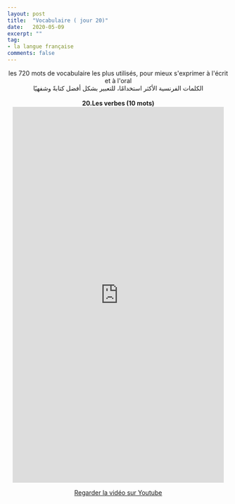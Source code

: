 ```yaml
---
layout: post
title:  "Vocabulaire ( jour 20)"
date:   2020-05-09
excerpt: ""
tag:
- la langue française
comments: false
---
```

 <center>     les 720 mots de vocabulaire les plus utilisés, pour mieux s'exprimer à l'écrit et à l'oral <br> الكلمات الفرنسية الأكثر استخدامًا، للتعبير بشكل أفضل كتابةً وشفهيًا <br><br>     <strong> 20.Les verbes (10 mots)</strong>     <br> <iframe width="480" height="853" src="https://www.youtube.com/embed/mWGXzZK4F4w" title="youtube video player" frameborder="0" allow="accelerometer, autoplay, clipboard-write, encrypted-media, gyroscope, picture-in-picture, web-share" allowfullscreen></iframe>     <br> <p markdown="0"><a href="https://youtube.com/shorts/mWGXzZK4F4w" class="btn btn-danger" target="_blank">Regarder la vidéo sur Youtube</a></p> </center>
